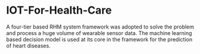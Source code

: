 # IOT-For-Health-Care
A four-tier based RHM system framework was adopted to solve the problem and process a huge volume of wearable sensor data. The machine learning based decision model is used at its core in the framework for the prediction of heart diseases.
